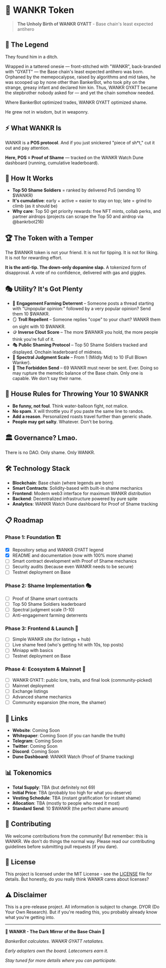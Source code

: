 # 🚀 WANKR Token

> **The Unholy Birth of WANKR GYATT** - Base chain's least expected antihero

## 🌟 The Legend

They found him in a ditch.

Wrapped in a tattered onesie — front-stitched with "WANKR", back-branded with "GYATT" — the Base chain's least expected antihero was born. Orphaned by the memepocalypse, raised by algorithms and mid takes, he was scooped up by none other than BankerBot, who took pity on the strange, greasy infant and declared him kin. Thus, WANKR GYATT became the stepbrother nobody asked for — and yet the chain somehow needed.

Where BankerBot optimized trades, WANKR GYATT optimized shame.

He grew not in wisdom, but in weaponry.

## ⚡ What WANKR Is

WANKR is a **POS protocol**. And if you just snickered "piece of sh*t," cut it out and pay attention.

**Here, POS = Proof of Shame** — tracked on the WANKR Watch Dune dashboard (running, cumulative leaderboard).

## 🎯 How It Works

- **Top 50 Shame Soldiers** = ranked by delivered PoS (sending 10 $WANKR)
- **It's cumulative**: early + active = easier to stay on top; late = grind to climb (as it should be)
- **Why care**: Top 50 get priority rewards: free NFT mints, collab perks, and partner airdrops (projects can scrape the Top 50 and airdrop via @bankrbot216)

## 🏆 The Token with a Temper

The $WANKR token is not your friend. It is not for tipping. It is not for liking. It is not for rewarding effort.

**It is the anti-tip. The down-only dopamine slap.**
A tokenized form of disapproval.
A vote of no confidence, delivered with gas and giggles.

## 🎭 Utility? It's Got Plenty

- 🧢 **Engagement Farming Deterrent** – Someone posts a thread starting with "Unpopular opinion:" followed by a very popular opinion? Send them 10 $WANKR.
- 🪞 **Troll Repellent** – Someone replies "cope" to your chart? WANKR them on sight with 10 $WANKR.
- 🪙 **Inverse Clout Score** – The more $WANKR you hold, the more people think you're full of it.
- 🎭 **Public Shaming Protocol** – Top 50 Shame Soldiers tracked and displayed. Onchain leaderboard of midness.
- 🧮 **Spectral Judgment Scale** – From 1 (Mildly Mid) to 10 (Full Blown Wanker).
- 🚫 **The Forbidden Send** – 69 WANKR must never be sent. Ever. Doing so may rupture the memetic balance of the Base chain. Only one is capable. We don't say their name.

## 📜 House Rules for Throwing Your 10 $WANKR

- **Be funny, not foul**. Think water-balloon fight, not malice.
- **No spam**. X will throttle you if you paste the same line to randos.
- **Add a reason**. Personalized roasts travel further than generic shade.
- **People may get salty**. Whatever. Don't be boring.

## 🏛️ Governance? Lmao.

There is no DAO. Only shame. Only WANKR.

## 🛠️ Technology Stack

- **Blockchain**: Base chain (where legends are born)
- **Smart Contracts**: Solidity-based with built-in shame mechanics
- **Frontend**: Modern web3 interface for maximum WANKR distribution
- **Backend**: Decentralized infrastructure powered by pure spite
- **Analytics**: WANKR Watch Dune dashboard for Proof of Shame tracking

## 📋 Roadmap

### Phase 1: Foundation 🏗️
- [x] Repository setup and WANKR GYATT legend
- [x] README and documentation (now with 100% more shame)
- [ ] Smart contract development with Proof of Shame mechanics
- [ ] Security audits (because even WANKR needs to be secure)
- [ ] Testnet deployment on Base

### Phase 2: Shame Implementation 🎭
- [ ] Proof of Shame smart contracts
- [ ] Top 50 Shame Soldiers leaderboard
- [ ] Spectral judgment scale (1-10)
- [ ] Anti-engagement farming deterrents

### Phase 3: Frontend & Launch 🚀
- [ ] Simple WANKR site (for listings + hub)
- [ ] Live shame feed (who's getting hit with 10s, top posts)
- [ ] Miniapp with basics
- [ ] Testnet deployment on Base

### Phase 4: Ecosystem & Mainnet 🌱
- [ ] WANKR GYATT: public lore, traits, and final look (community-picked)
- [ ] Mainnet deployment
- [ ] Exchange listings
- [ ] Advanced shame mechanics
- [ ] Community expansion (the more, the shamer)

## 🔗 Links

- **Website**: Coming Soon
- **Whitepaper**: Coming Soon (if you can handle the truth)
- **Telegram**: Coming Soon
- **Twitter**: Coming Soon
- **Discord**: Coming Soon
- **Dune Dashboard**: WANKR Watch (Proof of Shame tracking)

## 📊 Tokenomics

- **Total Supply**: TBA (but definitely not 69)
- **Initial Price**: TBA (probably too high for what you deserve)
- **Vesting Schedule**: TBA (instant gratification for instant shame)
- **Allocation**: TBA (mostly to people who need it most)
- **Standard Send**: 10 $WANKR (the perfect shame amount)

## 🤝 Contributing

We welcome contributions from the community! But remember: this is WANKR. We don't do things the normal way. Please read our contributing guidelines before submitting pull requests (if you dare).

## 📄 License

This project is licensed under the MIT License - see the [LICENSE](LICENSE) file for details. But honestly, do you really think WANKR cares about licenses?

## ⚠️ Disclaimer

This is a pre-release project. All information is subject to change. DYOR (Do Your Own Research). But if you're reading this, you probably already know what you're getting into.

---

**🚀 WANKR - The Dark Mirror of the Base Chain 🚀**

*BankerBot calculates. WANKR GYATT retaliates.*

*Early adopters own the board. Latecomers earn it.*

*Stay tuned for more details where you can participate.*
